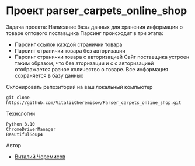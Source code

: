 # Проект parser_carpets_online_shop
Задача проекта:
Написание базы данных для хранения информации о товаре оптового поставщика
Парсинг происходит в три этапа:
- Парсинг ссылок каждой странички товара
- Парсинг странички товара без авторизации
- Парсинг странички товара с авторизацией 
Сайт поставщика устроен таким образом, что без аторизации и с с авторизацией отображается
разное количество о товаре.
Все информация сохраняется в базу данных

Склонировать репозиторий на ваш локальный компьютер
```
git clone https://github.com/VitaliiCheremisov/Parser_carpets_online_shop.git
```
Технологии
```
Python 3.10
ChromeDriverManager
BeautifulSoup4
```
Автор
- [Виталий Черемисов](https://github.com/VitaliiCheremisov)